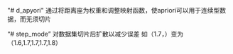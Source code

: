 "# d_apyori" 
通过将距离座为权重和调整映射函数，使apriori可以用于连续型数据，而无须切片

“# step_mode”
对数据集切片后扩散以减少误差  如（1.7，）变为（1.6,1.7,1.7,1.7,1.8）
